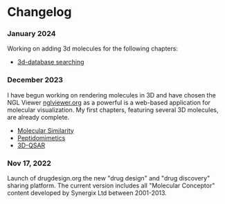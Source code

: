 # Changelog


### January 2024 
Working on adding 3d molecules for the following chapters: 

* [3d-database searching](https://www.drugdesign.org/chapters/3d-database-searching/) 

### December 2023 
I have begun working on rendering molecules in 3D and have chosen the NGL Viewer [nglviewer.org](https://nglviewer.org/) as a powerful is a web-based application for molecular visualization. My first chapters, featuring several 3D molecules, are already complete. 

* [Molecular Similarity](https://www.drugdesign.org/chapters/molecular-similarity/)
* [Peptidomimetics](https://www.drugdesign.org/chapters/peptidomimetics/)
* [3D-QSAR](https://www.drugdesign.org/chapters/3d-qsar/)

### Nov 17, 2022 
Launch of drugdesign.org the new "drug design" and "drug discovery" sharing platform. The current version includes all "Molecular Conceptor"  content developed by Synergix Ltd between 2001-2013.